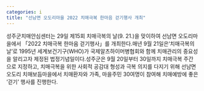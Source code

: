 ```yaml
---
categories: i
title: "선남면 오도리마을 2022 치매극복 한마음 걷기행사 개최"
---
```

성주군치매안심센터는 29일 제15회 치매극복의 날(9. 21.)을 맞이하여 선남면 오도리마을에서 「2022 치매극복 한마음 걷기행사」를 개최한다.매년 9월 21일은‘치매극복의 날’로 1995년 세계보건기구(WHO)가 국제알츠하이머병협회와 함께 치매관리의 중요성을 알리고자 제정된 법정기념일이다.성주군은 9월 20일부터 30일까지 치매극복 주간으로 지정하고, 치매극복을 위한 사회적 공감대 형성과 극복 의지를 다지기 위해 선남면 오도리 치매보듬마을에서 치매환자와 가족, 마을주민 30여명이 참여해 치매예방에 좋은 ‘걷기’ 행사를 진행한다.